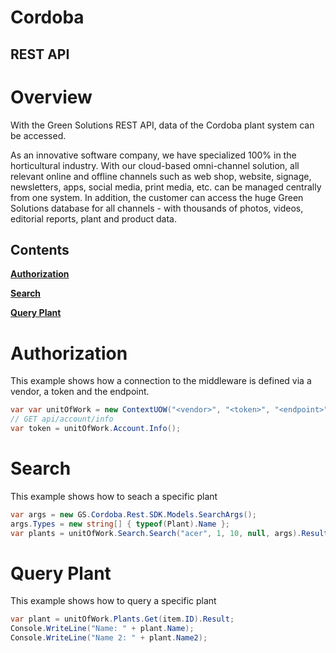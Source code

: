 
# Cordoba
## REST API


# Overview

With the Green Solutions REST API, data of the Cordoba plant system can be accessed.

As an innovative software company, we have specialized 100% in the horticultural industry. With our cloud-based omni-channel solution, all relevant online and offline channels such as web shop, website, signage, newsletters, apps, social media, print media, etc. can be managed centrally from one system. In addition, the customer can access the huge Green Solutions database for all channels - with thousands of photos, videos, editorial reports, plant and product data.

## Contents

**[Authorization](#Authorization)**

**[Search](#Search)**

**[Query Plant](#QueryPlant)**

# Authorization

This example shows how a connection to the middleware is defined via a vendor, a token and the endpoint.

```csharp
var var unitOfWork = new ContextUOW("<vendor>", "<token>", "<endpoint>");
// GET api/account/info
var token = unitOfWork.Account.Info(); 
```

# Search

This example shows how to seach a specific plant

```csharp
var args = new GS.Cordoba.Rest.SDK.Models.SearchArgs();
args.Types = new string[] { typeof(Plant).Name };
var plants = unitOfWork.Search.Search("acer", 1, 10, null, args).Result.Items;
```


# Query Plant

This example shows how to query a specific plant

```csharp
var plant = unitOfWork.Plants.Get(item.ID).Result;
Console.WriteLine("Name: " + plant.Name);
Console.WriteLine("Name 2: " + plant.Name2);
```

